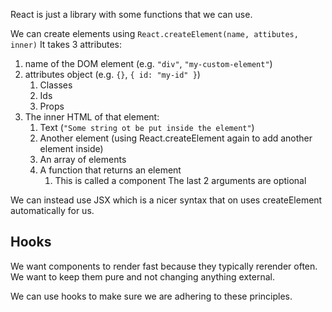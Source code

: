 React is just a library with some functions that we can use.

We can create elements using `React.createElement(name, attibutes, inner)` It takes 3 attributes:
1. name of the DOM element (e.g. `"div"`, `"my-custom-element"`)
2. attributes object (e.g. `{}`, `{ id: "my-id" }`)
	1. Classes
	2. Ids
	3. Props
3. The inner HTML of that element:
	1. Text (`"Some string ot be put inside the element"`)
	2. Another element (using React.createElement again to add another element inside)
	3. An array of elements
	4. A function that returns an element
		1. This is called a component
The last 2 arguments are optional

We can instead use JSX which is a nicer syntax that on uses createElement automatically for us.

## Hooks
We want components to render fast because they typically rerender often. We want to keep them pure and not changing anything external.

We can use hooks to make sure we are adhering to these principles.


